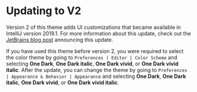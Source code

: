 # Updating to V2

Version 2 of this theme adds UI customizations that became available in IntelliJ version 2019.1. For more information about this update, check out the [JetBrains blog post](https://blog.jetbrains.com/idea/2019/03/brighten-up-your-day-add-color-to-intellij-idea) announcing this update.

If you have used this theme before version 2, you were required to select the color theme by going to `Preferences | Editor | Color Scheme` and selecting **One Dark**, **One Dark italic**, **One Dark vivid**, or **One Dark vivid italic**. After the update, you can change the theme by going to `Preferences | Appearance & Behavior | Appearance` and selecting **One Dark**, **One Dark italic**, **One Dark vivid**, or **One Dark vivid italic**.

